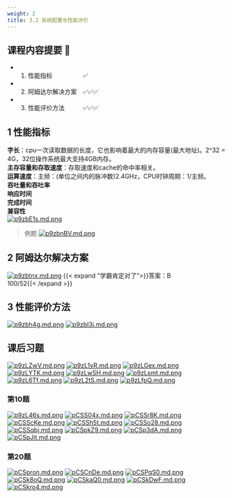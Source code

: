 ```yaml
---
weight: 2
title: 3.2 系统配置与性能评价
---
```



## 课程内容提要 🏁
- 1. 性能指标&emsp;&emsp;&emsp;&emsp;&emsp;✅
- 2. 阿姆达尔解决方案&emsp;✅✅✅
- 3. 性能评价方法&emsp;&emsp;&emsp;✅✅✅

## 1 性能指标
**字长**：cpu一次读取数据的长度，它也影响着最大的内存容量(最大地址)。2^32 = 4G，32位操作系统最大支持4GB内存。\
**主存容量和存取速度**：存取速度和cache的命中率相关。\
**运算速度**：主频：(单位之间内的脉冲数)2.4GHz，CPU时钟周期：1/主频。\
**吞吐量和吞吐率**\
**响应时间**\
**完成时间**\
**兼容性**\
[![p9zbE1s.md.png](https://s1.ax1x.com/2023/06/02/p9zbE1s.md.png)](https://imgse.com/i/p9zbE1s)
>例题
[![p9zbnBV.md.png](https://s1.ax1x.com/2023/06/02/p9zbnBV.md.png)](https://imgse.com/i/p9zbnBV)
## 2 阿姆达尔解决方案
[![p9zbtnx.md.png](https://s1.ax1x.com/2023/06/02/p9zbtnx.md.png)](https://imgse.com/i/p9zbtnx)
{{< expand "学霸肯定对了">}}答案：B\
100/52{{< /expand >}}
## 3 性能评价方法
[![p9zbh4g.md.png](https://s1.ax1x.com/2023/06/02/p9zbh4g.md.png)](https://imgse.com/i/p9zbh4g)
[![p9zbI3j.md.png](https://s1.ax1x.com/2023/06/02/p9zbI3j.md.png)](https://imgse.com/i/p9zbI3j)
## 课后习题
[![p9zLZwV.md.png](https://s1.ax1x.com/2023/06/02/p9zLZwV.md.png)](https://imgse.com/i/p9zLZwV)
[![p9zL1yR.md.png](https://s1.ax1x.com/2023/06/02/p9zL1yR.md.png)](https://imgse.com/i/p9zL1yR)
[![p9zLGex.md.png](https://s1.ax1x.com/2023/06/02/p9zLGex.md.png)](https://imgse.com/i/p9zLGex)
[![p9zLYTK.md.png](https://s1.ax1x.com/2023/06/02/p9zLYTK.md.png)](https://imgse.com/i/p9zLYTK)
[![p9zLwSH.md.png](https://s1.ax1x.com/2023/06/02/p9zLwSH.md.png)](https://imgse.com/i/p9zLwSH)
[![p9zLsmt.md.png](https://s1.ax1x.com/2023/06/02/p9zLsmt.md.png)](https://imgse.com/i/p9zLsmt)
[![p9zL6Tf.md.png](https://s1.ax1x.com/2023/06/02/p9zL6Tf.md.png)](https://imgse.com/i/p9zL6Tf)
[![p9zL2tS.md.png](https://s1.ax1x.com/2023/06/02/p9zL2tS.md.png)](https://imgse.com/i/p9zL2tS)
[![p9zLfpQ.md.png](https://s1.ax1x.com/2023/06/02/p9zLfpQ.md.png)](https://imgse.com/i/p9zLfpQ)
### 第10题
[![p9zL46s.md.png](https://s1.ax1x.com/2023/06/02/p9zL46s.md.png)](https://imgse.com/i/p9zL46s)
[![pCSS04x.md.png](https://s1.ax1x.com/2023/06/02/pCSS04x.md.png)](https://imgse.com/i/pCSS04x)
[![pCSSr8K.md.png](https://s1.ax1x.com/2023/06/02/pCSSr8K.md.png)](https://imgse.com/i/pCSSr8K)
[![pCSScKe.md.png](https://s1.ax1x.com/2023/06/02/pCSScKe.md.png)](https://imgse.com/i/pCSScKe)
[![pCSSh5t.md.png](https://s1.ax1x.com/2023/06/02/pCSSh5t.md.png)](https://imgse.com/i/pCSSh5t)
[![pCSSo28.md.png](https://s1.ax1x.com/2023/06/02/pCSSo28.md.png)](https://imgse.com/i/pCSSo28)
[![pCSSqbj.md.png](https://s1.ax1x.com/2023/06/02/pCSSqbj.md.png)](https://imgse.com/i/pCSSqbj)
[![pCSpkZ9.md.png](https://s1.ax1x.com/2023/06/02/pCSpkZ9.md.png)](https://imgse.com/i/pCSpkZ9)
[![pCSp3dA.md.png](https://s1.ax1x.com/2023/06/02/pCSp3dA.md.png)](https://imgse.com/i/pCSp3dA)
[![pCSpJit.md.png](https://s1.ax1x.com/2023/06/02/pCSpJit.md.png)](https://imgse.com/i/pCSpJit)
### 第20题
[![pCSpron.md.png](https://s1.ax1x.com/2023/06/02/pCSpron.md.png)](https://imgse.com/i/pCSpron)
[![pCSCnDe.md.png](https://s1.ax1x.com/2023/06/02/pCSCnDe.md.png)](https://imgse.com/i/pCSCnDe)
[![pCSPqS0.md.png](https://s1.ax1x.com/2023/06/02/pCSPqS0.md.png)](https://imgse.com/i/pCSPqS0)
[![pCSk8oQ.md.png](https://s1.ax1x.com/2023/06/02/pCSk8oQ.md.png)](https://imgse.com/i/pCSk8oQ)
[![pCSkaQ0.md.png](https://s1.ax1x.com/2023/06/02/pCSkaQ0.md.png)](https://imgse.com/i/pCSkaQ0)
[![pCSkDwF.md.png](https://s1.ax1x.com/2023/06/02/pCSkDwF.md.png)](https://imgse.com/i/pCSkDwF)
[![pCSkro4.md.png](https://s1.ax1x.com/2023/06/02/pCSkro4.md.png)](https://imgse.com/i/pCSkro4)





